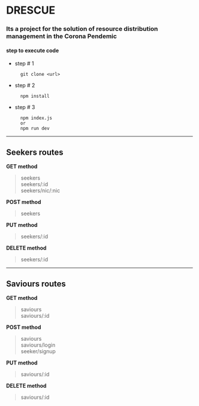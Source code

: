 # DRESCUE

### Its a project for the solution of resource distribution management in the Corona Pendemic

#### step to execute code
- step # 1

        git clone <url>
- step # 2 
        
        npm install
- step # 3
    
        npm index.js
        or
        npm run dev

***
## Seekers routes
**GET method**              
> seekers<br>
> seekers/:id<br>
> seekers/nic/:nic

**POST method**
> seekers<br>

**PUT method**
> seekers/:id

**DELETE method**
> seekers/:id
***
## Saviours routes
**GET method**              
> saviours<br>
> saviours/:id<br>

**POST method**
> saviours<br>
> saviours/login<br>
> seeker/signup

**PUT method**
> saviours/:id

**DELETE method**
> saviours/:id